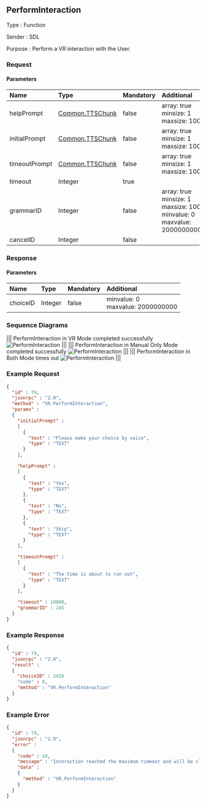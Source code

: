 ## PerformInteraction

Type
: Function

Sender
: SDL

Purpose
: Perform a VR interaction with the User.

### Request

#### Parameters

|Name|Type|Mandatory|Additional|
|:---|:---|:--------|:---------|
|helpPrompt|[Common.TTSChunk](../../common/structs/#ttschunk)|false|array: true<br>minsize: 1<br>maxsize: 100|
|initialPrompt|[Common.TTSChunk](../../common/structs/#ttschunk)|false|array: true<br>minsize: 1<br>maxsize: 100|
|timeoutPrompt|[Common.TTSChunk](../../common/structs/#ttschunk)|false|array: true<br>minsize: 1<br>maxsize: 100|
|timeout|Integer|true||
|grammarID|Integer|false|array: true<br>minsize: 1<br>maxsize: 100<br>minvalue: 0<br>maxvalue: 2000000000|
|cancelID|Integer|false||

### Response

#### Parameters

|Name|Type|Mandatory|Additional|
|:---|:---|:--------|:---------|
|choiceID|Integer|false|minvalue: 0<br>maxvalue: 2000000000|

### Sequence Diagrams
|||
PerformInteraction in VR Mode completed successfully
![PerformInteraction](./assets/PerformInteractionSuccess.png)
|||
|||
PerformInteraction in Manual Only Mode completed successfully
![PerformInteraction](./assets/PerformInteractionManualSuccess.png)
|||
|||
PerformInteraction in Both Mode times out
![PerformInteraction](./assets/PerformInteractionBothTimeout.png)
|||

### Example Request

```json
{
  "id" : 79,
  "jsonrpc" : "2.0",
  "method" : "VR.PerformInteraction",
  "params" :
  {
    "initialPrompt" :
    [
      {
        "text" : "Please make your choice by voice", 
        "type" : "TEXT"
      }
    ],

    "helpPrompt" :
    [
      {
        "text" : "Yes", 
        "type" : "TEXT"
      },
      {
        "text" : "No", 
        "type" : "TEXT"
      },
      {
        "text" : "Skip", 
        "type" : "TEXT"
      }
    ],

    "timeoutPrompt" :
    [
      {
        "text" : "The time is about to run out", 
        "type" : "TEXT"
      }
    ],

    "timeout" : 10000,
    "grammarID" : 245
  }
}
```
### Example Response

```json
{
  "id" : 79,
  "jsonrpc" : "2.0",
  "result" :
  {
    "choiceID" : 2416
    "code" : 0,
    "method" : "VR.PerformInteraction"
  }
}
```

### Example Error

```json
{
  "id" : 79,
  "jsonrpc" : "2.0",
  "error" :
  {
    "code" : 10,
    "message" : "Interaction reached the maximum timeout and will be closed",
    "data" :
    {
      "method" : "VR.PerformInteraction"
    }
  }
}
```
